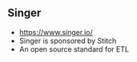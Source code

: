 ## Singer
* https://www.singer.io/
* Singer is sponsored by Stitch
* An open source standard for ETL